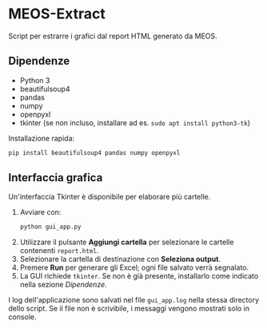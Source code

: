 # MEOS-Extract

Script per estrarre i grafici dal report HTML generato da MEOS.

## Dipendenze

- Python 3
- beautifulsoup4
- pandas
- numpy
- openpyxl
- tkinter (se non incluso, installare ad es. `sudo apt install python3-tk`)

Installazione rapida:
```bash
pip install beautifulsoup4 pandas numpy openpyxl
```

## Interfaccia grafica

Un'interfaccia Tkinter è disponibile per elaborare più cartelle.

1. Avviare con:
   ```bash
   python gui_app.py
   ```
2. Utilizzare il pulsante **Aggiungi cartella** per selezionare le cartelle contenenti `report.html`.
3. Selezionare la cartella di destinazione con **Seleziona output**.
4. Premere **Run** per generare gli Excel; ogni file salvato verrà segnalato.
5. La GUI richiede `tkinter`. Se non è già presente, installarlo come indicato nella sezione *Dipendenze*.

I log dell'applicazione sono salvati nel file `gui_app.log` nella stessa directory dello script. Se il file non è scrivibile, i messaggi vengono mostrati solo in console.

